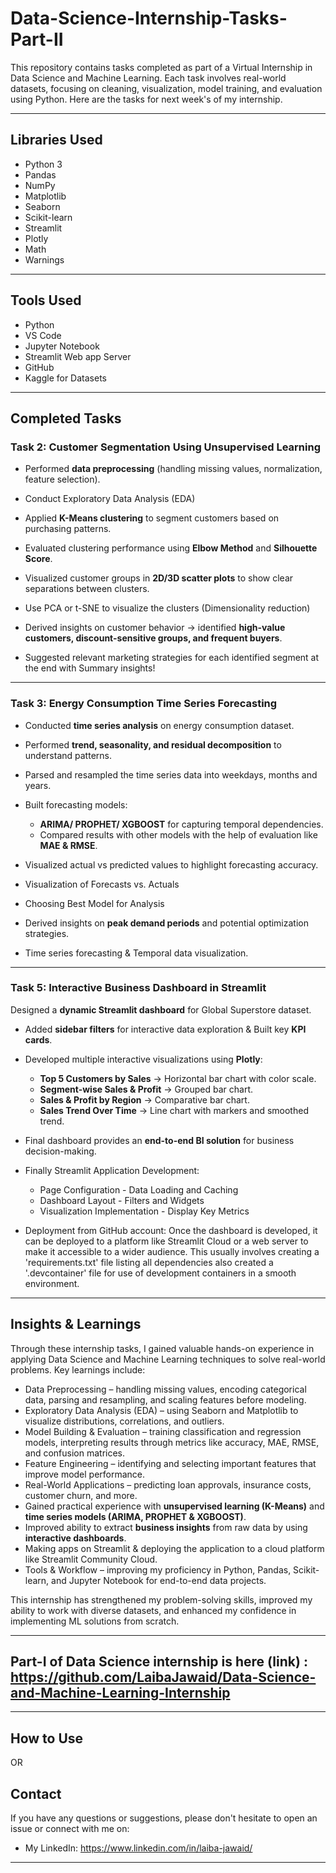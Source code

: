 # Data-Science-Internship-Tasks-Part-II

This repository contains tasks completed as part of a Virtual Internship in Data Science and Machine Learning. Each task involves real-world datasets, focusing on cleaning, visualization, model training, and evaluation using Python. Here are the tasks for next week's of my internship.

-----

## Libraries Used

- Python 3
- Pandas
- NumPy
- Matplotlib
- Seaborn
- Scikit-learn
- Streamlit
- Plotly
- Math
- Warnings

-----

## Tools Used

- Python
- VS Code
- Jupyter Notebook
- Streamlit Web app Server
- GitHub
- Kaggle for Datasets

------
  
## Completed Tasks

###  Task 2: Customer Segmentation Using Unsupervised Learning

- Performed **data preprocessing** (handling missing values, normalization, feature selection).
- Conduct Exploratory Data Analysis (EDA)
- Applied **K-Means clustering** to segment customers based on purchasing patterns.  
- Evaluated clustering performance using **Elbow Method** and **Silhouette Score**.  
- Visualized customer groups in **2D/3D scatter plots** to show clear separations between clusters.
- Use PCA or t-SNE to visualize the clusters (Dimensionality reduction) 
- Derived insights on customer behavior → identified **high-value customers, discount-sensitive groups, and frequent buyers**.

- Suggested relevant marketing strategies for each identified segment at the end with Summary insights!
  
-----

### Task 3: Energy Consumption Time Series Forecasting

- Conducted **time series analysis** on energy consumption dataset.  
- Performed **trend, seasonality, and residual decomposition** to understand patterns.
- Parsed and resampled the time series data into weekdays, months and years.
- Built forecasting models:  
  - **ARIMA/ PROPHET/ XGBOOST** for capturing temporal dependencies.  
  - Compared results with other models with the help of evaluation like **MAE & RMSE**.  
- Visualized actual vs predicted values to highlight forecasting accuracy.
- Visualization of Forecasts vs. Actuals
- Choosing Best Model for Analysis

- Derived insights on **peak demand periods** and potential optimization strategies.
- Time series forecasting & Temporal data visualization.
  
-----

### Task 5: Interactive Business Dashboard in Streamlit

 Designed a **dynamic Streamlit dashboard** for Global Superstore dataset.  
- Added **sidebar filters** for interactive data exploration & Built key **KPI cards**.  
- Developed multiple interactive visualizations using **Plotly**:  
  - **Top 5 Customers by Sales** → Horizontal bar chart with color scale.  
  - **Segment-wise Sales & Profit** → Grouped bar chart.  
  - **Sales & Profit by Region** → Comparative bar chart.  
  - **Sales Trend Over Time** → Line chart with markers and smoothed trend.   
- Final dashboard provides an **end-to-end BI solution** for business decision-making.

- Finally Streamlit Application Development:
  - Page Configuration                   - Data Loading and Caching
  - Dashboard Layout                     - Filters and Widgets
  - Visualization Implementation         - Display Key Metrics
  
- Deployment from GitHub account:
Once the dashboard is developed, it can be deployed to a platform like Streamlit Cloud or a web server to make it accessible to a wider audience. This usually involves creating a 'requirements.txt' file listing all dependencies also created a '.devcontainer' file for use of development containers in a smooth environment.

---

## Insights & Learnings

Through these internship tasks, I gained valuable hands-on experience in applying Data Science and Machine Learning techniques to solve real-world problems. Key learnings include:
- Data Preprocessing – handling missing values, encoding categorical data, parsing and resampling, and scaling features before modeling.
- Exploratory Data Analysis (EDA) – using Seaborn and Matplotlib to visualize distributions, correlations, and outliers.
- Model Building & Evaluation – training classification and regression models, interpreting results through metrics like       accuracy, MAE, RMSE, and confusion matrices.
- Feature Engineering – identifying and selecting important features that improve model performance.
- Real-World Applications – predicting loan approvals, insurance costs, customer churn, and more.
- Gained practical experience with **unsupervised learning (K-Means)** and **time series models (ARIMA, PROPHET & XGBOOST)**.  
- Improved ability to extract **business insights** from raw data by using **interactive dashboards**.
- Making apps on Streamlit & deploying the application to a cloud platform like Streamlit Community Cloud.
- Tools & Workflow – improving my proficiency in Python, Pandas, Scikit-learn, and Jupyter Notebook for end-to-end data projects.

This internship has strengthened my problem-solving skills, improved my ability to work with diverse datasets, and enhanced my confidence in implementing ML solutions from scratch.

-----

## Part-I of Data Science internship is here (link) : https://github.com/LaibaJawaid/Data-Science-and-Machine-Learning-Internship

-----

## How to Use
  OR
## Contact

If you have any questions or suggestions, please don't hesitate to open an issue or connect with me on:

- My LinkedIn: https://www.linkedin.com/in/laiba-jawaid/

---
